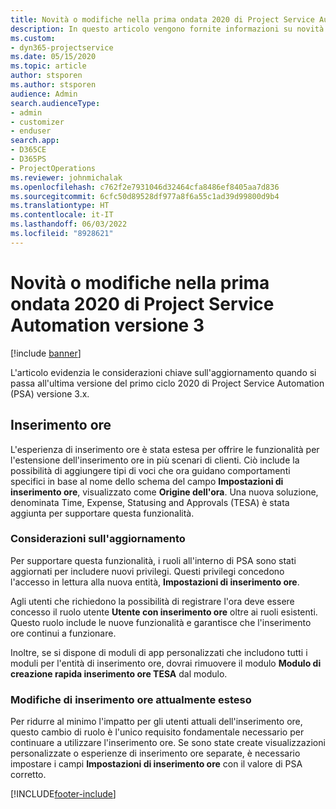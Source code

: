```yaml
---
title: Novità o modifiche nella prima ondata 2020 di Project Service Automation versione 3.x
description: In questo articolo vengono fornite informazioni su novità e modifiche nel primo ciclo 2020 di Project Service Automation versione 3.
ms.custom:
- dyn365-projectservice
ms.date: 05/15/2020
ms.topic: article
author: stsporen
ms.author: stsporen
audience: Admin
search.audienceType:
- admin
- customizer
- enduser
search.app:
- D365CE
- D365PS
- ProjectOperations
ms.reviewer: johnmichalak
ms.openlocfilehash: c762f2e7931046d32464cfa8486ef8405aa7d836
ms.sourcegitcommit: 6cfc50d89528df977a8f6a55c1ad39d99800d9b4
ms.translationtype: HT
ms.contentlocale: it-IT
ms.lasthandoff: 06/03/2022
ms.locfileid: "8928621"
---
```

# <a name="whats-new-or-changed-in-project-service-automation-version-3-wave-1-2020"></a>Novità o modifiche nella prima ondata 2020 di Project Service Automation versione 3

[!include [banner](../includes/psa-now-project-operations.md)]

L'articolo evidenzia le considerazioni chiave sull'aggiornamento quando si passa all'ultima versione del primo ciclo 2020 di Project Service Automation (PSA) versione 3.x.

## <a name="time-entry"></a>Inserimento ore
L'esperienza di inserimento ore è stata estesa per offrire le funzionalità per l'estensione dell'inserimento ore in più scenari di clienti. Ciò include la possibilità di aggiungere tipi di voci che ora guidano comportamenti specifici in base al nome dello schema del campo **Impostazioni di inserimento ore**, visualizzato come **Origine dell'ora**. Una nuova soluzione, denominata Time, Expense, Statusing and Approvals (TESA) è stata aggiunta per supportare questa funzionalità.

### <a name="upgrade-consideration"></a>Considerazioni sull'aggiornamento
Per supportare questa funzionalità, i ruoli all'interno di PSA sono stati aggiornati per includere nuovi privilegi. Questi privilegi concedono l'accesso in lettura alla nuova entità, **Impostazioni di inserimento ore**.

Agli utenti che richiedono la possibilità di registrare l'ora deve essere concesso il ruolo utente **Utente con inserimento ore** oltre ai ruoli esistenti. Questo ruolo include le nuove funzionalità e garantisce che l'inserimento ore continui a funzionare.

Inoltre, se si dispone di moduli di app personalizzati che includono tutti i moduli per l'entità di inserimento ore, dovrai rimuovere il modulo **Modulo di creazione rapida inserimento ore TESA** dal modulo.

### <a name="currently-extended-time-entry-changes"></a>Modifiche di inserimento ore attualmente esteso
Per ridurre al minimo l'impatto per gli utenti attuali dell'inserimento ore, questo cambio di ruolo è l'unico requisito fondamentale necessario per continuare a utilizzare l'inserimento ore. Se sono state create visualizzazioni personalizzate o esperienze di inserimento ore separate, è necessario impostare i campi **Impostazioni di inserimento ore** con il valore di PSA corretto.


[!INCLUDE[footer-include](../includes/footer-banner.md)]
